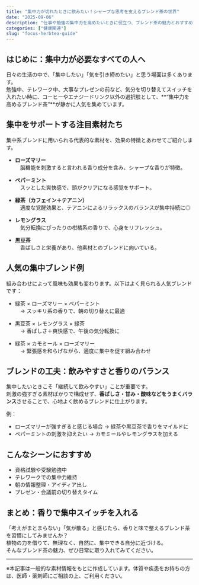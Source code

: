 ```yaml
---
title: "集中力が切れたときに飲みたい！シャープな思考を支えるブレンド茶の世界"
date: "2025-09-06"
description: "仕事や勉強の集中力を高めたいときに役立つ、ブレンド茶の魅力とおすすめ素材をご紹介。カフェインに頼らず、香りや味の相乗効果で思考をクリアにする工夫とは？"
categories: ["健康関連"]
slug: "focus-herbtea-guide"
---
```


## はじめに：集中力が必要なすべての人へ

日々の生活の中で、「集中したい」「気を引き締めたい」と思う場面は多くあります。  
勉強中、テレワーク中、大事なプレゼンの前など、気分を切り替えてスイッチを入れたい時に、コーヒーやエナジードリンク以外の選択肢として、**“集中力を高めるブレンド茶”**が静かに人気を集めています。

## 集中をサポートする注目素材たち

集中系ブレンドに用いられる代表的な素材を、効果の特徴とあわせてご紹介します。

- **ローズマリー**  
　脳機能を刺激すると言われる香り成分を含み、シャープな香りが特徴。

- **ペパーミント**  
　スッとした爽快感で、頭がクリアになる感覚をサポート。

- **緑茶（カフェイン＋テアニン）**  
　適度な覚醒効果と、テアニンによるリラックスのバランスが集中持続に◎

- **レモングラス**  
　気分転換にぴったりの柑橘系の香りで、心身をリフレッシュ。

- **黒豆茶**  
　香ばしさと栄養があり、他素材とのブレンドに向いている。

## 人気の集中ブレンド例

組み合わせによって風味も効果も変わります。以下はよく見られる人気ブレンドです：

- 緑茶 × ローズマリー × ペパーミント  
　→ スッキリ系の香りで、朝の切り替えに最適

- 黒豆茶 × レモングラス × 緑茶  
　→ 香ばしさ＋爽快感で、午後の気分転換に

- 緑茶 × カモミール × ローズマリー  
　→ 緊張感を和らげながら、適度に集中を促す組み合わせ

## ブレンドの工夫：飲みやすさと香りのバランス

集中したいときこそ「継続して飲みやすい」ことが重要です。  
刺激の強すぎる素材ばかりで構成せず、**香ばしさ・甘み・酸味などをうまくバランス**させることで、心地よく飲めるブレンドに仕上がります。

例：
- ローズマリーが強すぎると感じる場合 → 緑茶や黒豆茶で香りをマイルドに
- ペパーミントの刺激を抑えたい → カモミールやレモングラスを加える

## こんなシーンにおすすめ

- 資格試験や受験勉強中
- テレワークでの集中力維持
- 朝の情報整理・アイディア出し
- プレゼン・会議前の切り替えタイム

## まとめ：香りで集中スイッチを入れる

「考えがまとまらない」「気が散る」と感じたら、香りと味で整えるブレンド茶を習慣にしてみませんか？  
植物の力を借りて、無理なく、自然に、集中できる自分に近づける。  
そんなブレンド茶の魅力、ぜひ日常に取り入れてみてください。

---

※本記事は一般的な素材情報をもとに作成しています。体質や疾患をお持ちの方は、医師・薬剤師にご相談の上、ご利用ください。

